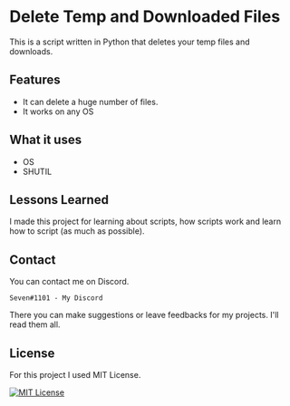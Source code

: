 
# Delete Temp and Downloaded Files

This is a script written in Python that deletes your temp files and downloads.

## Features

- It can delete a huge number of files.
- It works on any OS

## What it uses
- OS
- SHUTIL

## Lessons Learned

I made this project for learning about scripts, how scripts work and learn how to script (as much as possible).

## Contact
You can contact me on Discord. 
```
Seven#1101 - My Discord
```
There you can make suggestions or leave feedbacks for my projects. I'll read them all.

## License

For this project I used MIT License.

[![MIT License](https://img.shields.io/badge/License-MIT-green.svg)](https://choosealicense.com/licenses/mit/)
